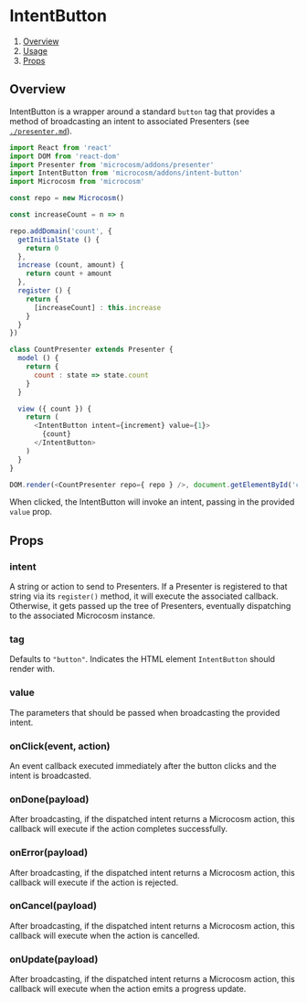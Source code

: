 # IntentButton

1. [Overview](#overview)
2. [Usage](#usage)
3. [Props](#props)

## Overview

IntentButton is a wrapper around a standard `button` tag that provides
a method of broadcasting an intent to associated Presenters
(see [`./presenter.md`](./presenter.md)).

```javascript
import React from 'react'
import DOM from 'react-dom'
import Presenter from 'microcosm/addons/presenter'
import IntentButton from 'microcosm/addons/intent-button'
import Microcosm from 'microcosm'

const repo = new Microcosm()

const increaseCount = n => n

repo.addDomain('count', {
  getInitialState () {
    return 0
  },
  increase (count, amount) {
    return count + amount
  },
  register () {
    return {
      [increaseCount] : this.increase
    }
  }
})

class CountPresenter extends Presenter {
  model () {
    return {
      count : state => state.count
    }
  }

  view ({ count }) {
    return (
      <IntentButton intent={increment} value={1}>
        {count}
      </IntentButton>
    )
  }
}

DOM.render(<CountPresenter repo={ repo } />, document.getElementById('container'))
```

When clicked, the IntentButton will invoke an intent, passing in the
provided `value` prop.

## Props

### intent

A string or action to send to Presenters. If a Presenter is registered
to that string via its `register()` method, it will execute the
associated callback. Otherwise, it gets passed up the tree of
Presenters, eventually dispatching to the associated Microcosm
instance.

### tag

Defaults to `"button"`. Indicates the HTML element `IntentButton`
should render with.

### value

The parameters that should be passed when broadcasting the provided intent.

### onClick(event, action)

An event callback executed immediately after the button clicks and the
intent is broadcasted.

### onDone(payload)

After broadcasting, if the dispatched intent returns a Microcosm
action, this callback will execute if the action completes successfully.

### onError(payload)

After broadcasting, if the dispatched intent returns a Microcosm
action, this callback will execute if the action is rejected.

### onCancel(payload)

After broadcasting, if the dispatched intent returns a Microcosm
action, this callback will execute when the action is cancelled.

### onUpdate(payload)

After broadcasting, if the dispatched intent returns a Microcosm
action, this callback will execute when the action emits a progress
update.
